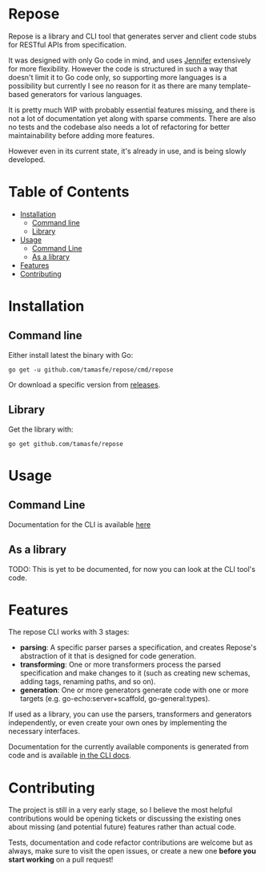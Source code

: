 
# Repose

Repose is a library and CLI tool that generates server and client code stubs for RESTful APIs from specification.

It was designed with only Go code in mind, and uses [Jennifer](https://github.com/dave/jennifer) extensively for more flexibility. However the code is structured in such a way that doesn't limit it to Go code only, so supporting more languages is a possibility but currently I see no reason for it as there are many template-based generators for various languages.

It is pretty much WIP with probably essential features missing, and there is not a lot of documentation yet along with sparse comments.
There are also no tests and the codebase also needs a lot of refactoring for better maintainability before adding more features.

However even in its current state, it's already in use, and is being slowly developed.

Table of Contents
=================

   * [Installation](#installation)
      * [Command line](#command-line)
      * [Library](#library)
   * [Usage](#usage)
      * [Command Line](#command-line-1)
      * [As a library](#as-a-library)
   * [Features](#features)
   * [Contributing](#contributing)



# Installation

## Command line

Either install latest the binary with Go:

`go get -u github.com/tamasfe/repose/cmd/repose`

Or download a specific version from [releases](https://github.com/tamasfe/repose/releases).

## Library

Get the library with:

`go get github.com/tamasfe/repose`

# Usage

## Command Line

Documentation for the CLI is available [here](docs/cli)

## As a library

TODO: This is yet to be documented, for now you can look at the CLI tool's code.

# Features

The repose CLI works with 3 stages:

- **parsing**: A specific parser parses a specification, and creates Repose's abstraction of it that is designed for code generation.
- **transforming**: One or more transformers process the parsed specification and make changes to it (such as creating new schemas, adding tags, renaming paths, and so on).
- **generation**: One or more generators generate code with one or more targets (e.g. go-echo:server+scaffold, go-general:types).

If used as a library, you can use the parsers, transformers and generators independently, or even create your own ones by implementing the necessary interfaces.

Documentation for the currently available components is generated from code and is available [in the CLI docs](docs/cli).

# Contributing

The project is still in a very early stage, so I believe the most helpful contributions would be opening tickets or discussing the existing ones about missing (and potential future) features rather than actual code.

Tests, documentation and code refactor contributions are welcome but as always, make sure to visit the open issues, or create a new one **before you start working** on a pull request!
